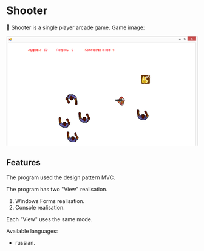 # Shooter
:dart: Shooter is a single player arcade game.
Game image:

![game image](https://github.com/Kirill-Sidorov/Shooter/blob/master/images/game%20screenshot.png)

## Features

The program used the design pattern MVC. 

The program has two "View" realisation.
1. Windows Forms realisation.
2. Console realisation.

Each "View" uses the same mode.

Available languages:
* russian.
